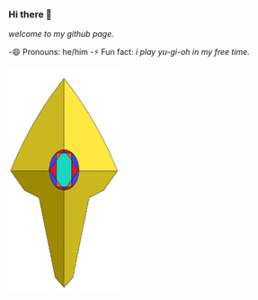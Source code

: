 ### Hi there 👋
*welcome to my github page.*

-😄 Pronouns: he/him
-⚡ Fun fact: *i play yu-gi-oh in my free time.*

<img src="LOGO.png" width="200" height="400">

